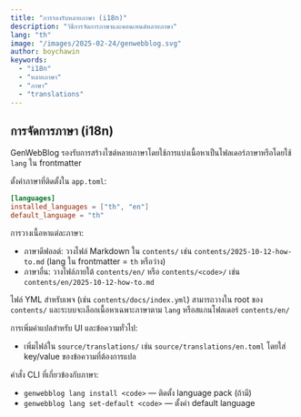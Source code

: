 ```yaml
---
title: "การรองรับหลายภาษา (i18n)"
description: "วิธีการจัดการภาษาและคอนเทนต์หลายภาษา"
lang: "th"
image: "/images/2025-02-24/genwebblog.svg"
author: boychawin
keywords:
  - "i18n"
  - "หลายภาษา"
  - "ภาษา"
  - "translations"
---
```


## การจัดการภาษา (i18n)

GenWebBlog รองรับการสร้างไซต์หลายภาษาโดยใช้การแบ่งเนื้อหาเป็นโฟลเดอร์ภาษาหรือโดยใช้ `lang` ใน frontmatter

ตั้งค่าภาษาที่ติดตั้งใน `app.toml`:

```toml
[languages]
installed_languages = ["th", "en"]
default_language = "th"
```

การวางเนื้อหาแต่ละภาษา:

- ภาษาดีฟอลต์: วางไฟล์ Markdown ใน `contents/` เช่น `contents/2025-10-12-how-to.md` (lang ใน frontmatter = `th` หรือว่าง)
- ภาษาอื่น: วางไฟล์ภายใต้ `contents/en/` หรือ `contents/<code>/` เช่น `contents/en/2025-10-12-how-to.md`

ไฟล์ YML สำหรับเพจ (เช่น `contents/docs/index.yml`) สามารถวางใน root ของ `contents/` และระบบจะเลือกเนื้อหาเฉพาะภาษาตาม `lang` หรือสแกนโฟลเดอร์ `contents/en/`

การเพิ่มคำแปลสำหรับ UI และข้อความทั่วไป:

- เพิ่มไฟล์ใน `source/translations/` เช่น `source/translations/en.toml` โดยใส่ key/value ของข้อความที่ต้องการแปล

คำสั่ง CLI ที่เกี่ยวข้องกับภาษา:

- `genwebblog lang install <code>` — ติดตั้ง language pack (ถ้ามี)
- `genwebblog lang set-default <code>` — ตั้งค่า default language


